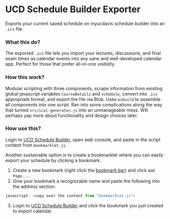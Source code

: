 # UCD Schedule Builder Exporter
Exports your current saved schedule on myucdavis schedule builder into an `.ics` file. 

### What this do?
The exported `.ics` file lets you import your lectures, discussions, and final exam times as calendar events into any sane and well-developed calendar app. Perfect for those that prefer all-in-one visibility.

### How this work?
Modular scripting with three components, scrape information from existing global javascript variables `CourseDetails` and `schedule`, convert into `.ics` appropriate format, and export the file via Blob. Uses `esbuild` to assemble all components into one script. Ran into some complications along the way that turned `src/ical-generator.js` into an unmanageable mess. Will perhaps yap more about functionality and design choices later.

### How use this?
Login to [UCD Schedule Builder](https://my.ucdavis.edu/schedulebuilder/index.cfm), open web console, and paste in the script content from `bookmarklet.js`.

Another sustainable option is to create a bookmarklet where you can easily export your schedule by clicking a bookmark.
1. Create a new bookmark (right click the [bookmark bar](https://support.google.com/chrome/answer/188842?hl=en&co=GENIE.Platform%3DDesktop)) and click `Add Page...`.
2. Give your bookmark a recognizable name and paste the following into the address section:
```js
javascript: <copy over the content from "bookmarklet.js">
```
3. Login to [UCD Schedule Builder](https://my.ucdavis.edu/schedulebuilder/index.cfm) and click the bookmark you just created to export calendar.
